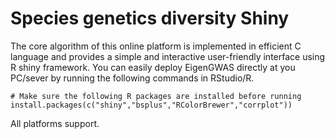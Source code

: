 # Species genetics diversity Shiny
The core algorithm of this online platform is implemented in efficient C language and provides a simple and interactive user-friendly interface using R shiny framework.
You can easily deploy EigenGWAS directly at you PC/sever by running the following commands in RStudio/R.
~~~
# Make sure the following R packages are installed before running
install.packages(c("shiny","bsplus","RColorBrewer","corrplot"))
~~~
All platforms support.

